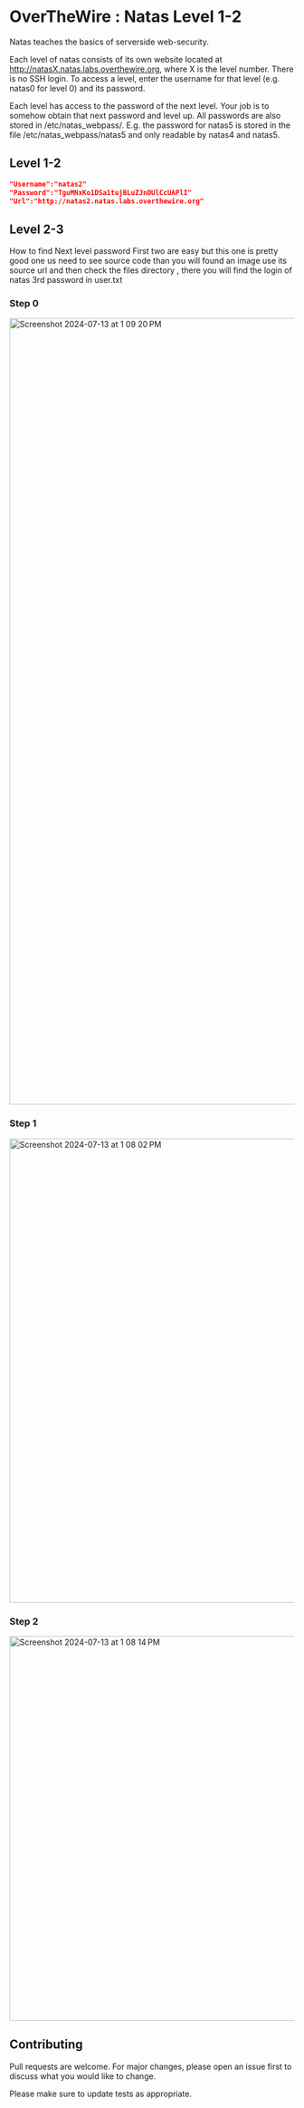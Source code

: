 # OverTheWire : Natas Level 1-2

Natas teaches the basics of serverside web-security.

Each level of natas consists of its own website located at http://natasX.natas.labs.overthewire.org, where X is the level number. There is no SSH login. To access a level, enter the username for that level (e.g. natas0 for level 0) and its password.

Each level has access to the password of the next level. Your job is to somehow obtain that next password and level up. All passwords are also stored in /etc/natas_webpass/. E.g. the password for natas5 is stored in the file /etc/natas_webpass/natas5 and only readable by natas4 and natas5.



## Level 1-2
```json
"Username":"natas2"
"Password":"TguMNxKo1DSa1tujBLuZJnDUlCcUAPlI"
"Url":"http://natas2.natas.labs.overthewire.org"
```
## Level 2-3
How to find Next level password First two are easy but this one is pretty good one us need to see source code than you will found an image use its source url and then check the files directory , there you will find the login of natas 3rd password in user.txt
<br>
### Step 0
<img width="1388" alt="Screenshot 2024-07-13 at 1 09 20 PM" src="https://github.com/user-attachments/assets/492b161a-7af7-4914-9458-4f570cfb6ba6"></img>
### Step 1
<img width="819" alt="Screenshot 2024-07-13 at 1 08 02 PM" src="https://github.com/user-attachments/assets/f4405241-4cae-4906-8be7-6bae79578554"></img>
### Step 2
<img width="679" alt="Screenshot 2024-07-13 at 1 08 14 PM" src="https://github.com/user-attachments/assets/77300fbc-8375-4605-b816-13845f9102fc"></img>



## Contributing

Pull requests are welcome. For major changes, please open an issue first
to discuss what you would like to change.

Please make sure to update tests as appropriate.
